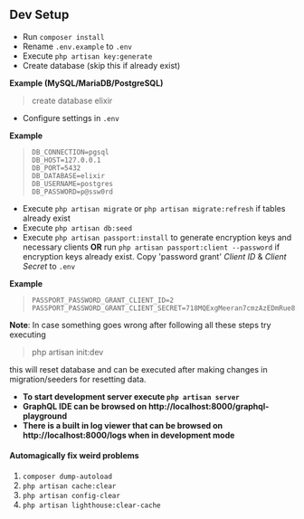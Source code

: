 ## Dev Setup

- Run `composer install`
- Rename `.env.example` to `.env`
- Execute `php artisan key:generate`
- Create database (skip this if already exist)

__Example (MySQL/MariaDB/PostgreSQL)__
> create database elixir

- Configure settings in `.env`

__Example__
<blockquote>

    DB_CONNECTION=pgsql
    DB_HOST=127.0.0.1
    DB_PORT=5432
    DB_DATABASE=elixir
    DB_USERNAME=postgres
    DB_PASSWORD=p@ssw0rd

</blockquote>

- Execute `php artisan migrate` or `php artisan migrate:refresh` if tables already exist 
- Execute `php artisan db:seed`
- Execute `php artisan passport:install` to generate encryption keys and necessary clients __OR__ run `php artisan passport:client --password` if encryption keys already exist. Copy 'password grant' *Client ID* & *Client Secret* to `.env`

__Example__
<blockquote>

    PASSPORT_PASSWORD_GRANT_CLIENT_ID=2
    PASSPORT_PASSWORD_GRANT_CLIENT_SECRET=718MQExgMeeran7cmzAzEDmRue8RAhor8uzl6Yta

</blockquote>

__Note__: In case something goes wrong after following all these steps try executing
> php artisan init:dev

this will reset database and can be executed after making changes in migration/seeders for resetting data.

- __To start development server execute `php artisan server`__
- __GraphQL IDE can be browsed on http://localhost:8000/graphql-playground__
- __There is a built in log viewer that can be browsed on http://localhost:8000/logs when in development mode__

#### Automagically fix weird problems
1) `composer dump-autoload`
2) `php artisan cache:clear`
3) `php artisan config-clear`
4) `php artisan lighthouse:clear-cache`

